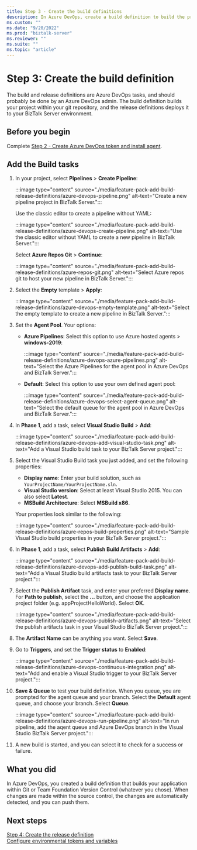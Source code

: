 ```yaml
---
title: Step 3 - Create the build definitions
description: In Azure DevOps, create a build definition to build the projects within your git or TFS repository
ms.custom: ""
ms.date: "9/20/2022"
ms.prod: "biztalk-server"
ms.reviewer: ""
ms.suite: ""
ms.topic: "article"
---
```


# Step 3: Create the build definition

The build and release definitions are Azure DevOps tasks, and should probably be done by an Azure DevOps admin. The build definition builds your project within your git repository, and the release definitions deploys it to your BizTalk Server environment. 

## Before you begin

Complete [Step 2 - Create Azure DevOps token and install agent](feature-pack-create-vsts-token.md).

## Add the Build tasks

1. In your project, select **Pipelines** > **Create Pipeline**:

    :::image type="content" source="./media/feature-pack-add-build-release-definitions/azure-devops-pipeline.png" alt-text="Create a new pipeline project in BizTalk Server.":::

    Use the classic editor to create a pipeline without YAML:

    :::image type="content" source="./media/feature-pack-add-build-release-definitions/azure-devops-create-pipeline.png" alt-text="Use the classic editor without YAML to create a new pipeline in BizTalk Server.":::

    Select **Azure Repos Git** > **Continue**:

    :::image type="content" source="./media/feature-pack-add-build-release-definitions/azure-repos-git.png" alt-text="Select Azure repos git to host your new pipeline in BizTalk Server.":::

2. Select the **Empty** template > **Apply**:  

    :::image type="content" source="./media/feature-pack-add-build-release-definitions/azure-devops-empty-template.png" alt-text="Select the empty template to create a new pipeline in BizTalk Server.":::

3. Set the **Agent Pool**. Your options:

    - **Azure Pipelines**: Select this option to use Azure hosted agents > **windows-2019**:

        :::image type="content" source="./media/feature-pack-add-build-release-definitions/azure-devops-azure-pipelines.png" alt-text="Select the Azure Pipelines for the agent pool in Azure DevOps and BizTalk Server.":::

    - **Default**: Select this option to use your own defined agent pool:

        :::image type="content" source="./media/feature-pack-add-build-release-definitions/azure-devops-select-agent-queue.png" alt-text="Select the default queue for the agent pool in Azure DevOps and BizTalk Server.":::

4. In **Phase 1**, add a task, select **Visual Studio Build** > **Add**:

    :::image type="content" source="./media/feature-pack-add-build-release-definitions/azure-devops-add-visual-studio-task.png" alt-text="Add a Visual Studio build task to your BizTalk Server project.":::

5. Select the Visual Studio Build task you just added, and set the following properties:

    - **Display name**: Enter your build solution, such as `YourProjectName/YourProjectName.sln`.
    - **Visual Studio version**: Select at least Visual Studio 2015. You can also select **Latest**.
    - **MSBuild Architecture**: Select **MSBuild x86**.

    Your properties look similar to the following:

    :::image type="content" source="./media/feature-pack-add-build-release-definitions/azure-repos-build-properties.png" alt-text="Sample Visual Studio build properties in your BizTalk Server project.":::

6. In **Phase 1**, add a task, select **Publish Build Artifacts** > **Add**:

    :::image type="content" source="./media/feature-pack-add-build-release-definitions/azure-devops-add-publish-build-task.png" alt-text="Add a Visual Studio build artifacts task to your BizTalk Server project.":::

7. Select the **Publish Artifact** task, and enter your preferred **Display name**. For **Path to publish**, select the **...**  button, and choose the application project folder (e.g. appProjectHelloWorld). Select **OK**.

    :::image type="content" source="./media/feature-pack-add-build-release-definitions/azure-devops-publish-artifacts.png" alt-text="Select the publish artifacts task in your Visual Studio BizTalk Server project.":::

8. The **Artifact Name** can be anything you want. Select **Save**. 

9. Go to **Triggers**, and set the **Trigger status** to **Enabled**:  

    :::image type="content" source="./media/feature-pack-add-build-release-definitions/azure-devops-continuous-integration.png" alt-text="Add and enable a Visual Studio trigger to your BizTalk Server project.":::

10. **Save & Queue** to test your build definition. When you queue, you are prompted for the agent queue and your branch. Select the **Default** agent queue, and choose your branch. Select **Queue**.  

    :::image type="content" source="./media/feature-pack-add-build-release-definitions/azure-devops-run-pipeline.png" alt-text="In run pipeline, add the aqent queue and Azure DevOps branch in the Visual Studio BizTalk Server project.":::

11. A new build is started, and you can select it to check for a success or failure. 



## What you did

In Azure DevOps, you created a build definition that builds your application within Git or Team Foundation Version Control (whatever you chose). When changes are made within the source control, the changes are automatically detected, and you can push them. 

## Next steps

[Step 4: Create the release definition](azure-devops-add-release-definition.md)  
[Configure environmental tokens and variables](configure-environmental-tokens-and-variables-for-automatic-deployment.md)
